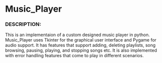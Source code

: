 
# **Music_Player**

### **DESCRIPTION:**
This is an implementaion of a custom designed music player in python. Music_Player uses Tkinter for the graphical user interface and Pygame for audio support. It has features that support adding, deleting playlists, song browsing, pausing, playing, and stopping songs etc. It is also implemented with error handling features that come to play in different scenarios.